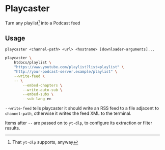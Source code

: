 # Playcaster

Turn any playlist[^1] into a Podcast feed

## Usage

`playcaster <channel-path> <url> <hostname> [downloader-arguments]...`

```sh
playcaster \
	htdocs/playlist \
	"https://www.youtube.com/playlist?list=playlist" \
	"http://your-podcast-server.example/playlist" \
	--write-feed \
	-- \
		--embed-chapters \
		--write-auto-sub \
		--embed-subs \
		--sub-lang en
```

`--write-feed` tells playcaster it should write an RSS feed to a file adjacent to `channel-path`, otherwise it writes the feed XML to the terminal.

Items after `--` are passed on to `yt-dlp`, to configure its extraction or filter results.

[^1]: That `yt-dlp` supports, anyway
